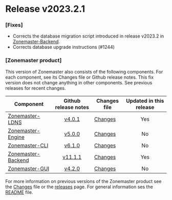 # Release v2023.2.1

### [Fixes]
 - Corrects the database migration script introduced in release v2023.2 in [Zonemaster-Backend].
 - Corrects database upgrade instructions (#1244)

### [Zonemaster product]
This version of Zonemaster also consists of the following components. For each component, see its Changes file or Github release notes. This fix version does not change anything in other components. See previous releases for recent changes.

Component | Github release notes | Changes file | Updated in this release
------------------------|:-----------------------:|---------------------------------|:----:
[Zonemaster-LDNS]      | [v4.0.1][ldns-tag]        | [Changes][ldns-Changes]          | Yes
[Zonemaster-Engine]    | [v5.0.0][engine-tag]    | [Changes][engine-Changes]       | No
[Zonemaster-CLI]          | [v6.1.0][cli-tag]           | [Changes][cli-Changes]              | No
[Zonemaster-Backend] | [v11.1.1][backend-tag] | [Changes][backend-Changes]   | Yes
[Zonemaster-GUI]         | [v4.2.0][gui-tag]          | [Changes][gui-Changes]            | No

For more information on previous versions of the Zonemaster product see the [Changes][zonemaster-Changes] file or the [releases] page. For general information ses the [README] file.

[README]: https://github.com/zonemaster/zonemaster/blob/master/README.md
[releases]: https://github.com/zonemaster/zonemaster/releases

[ldns-tag]: https://github.com/zonemaster/zonemaster-ldns/releases/tag/v4.0.1
[engine-tag]: https://github.com/zonemaster/zonemaster-engine/releases/tag/v5.0.0
[cli-tag]: https://github.com/zonemaster/zonemaster-cli/releases/tag/v6.1.0
[backend-tag]: https://github.com/zonemaster/zonemaster-backend/releases/tag/v11.1.1
[gui-tag]: https://github.com/zonemaster/zonemaster-gui/releases/tag/v4.2.0

[zonemaster-Changes]: https://github.com/dotse/zonemaster/blob/master/Changes
[ldns-Changes]: https://github.com/zonemaster/zonemaster-ldns/blob/master/Changes
[engine-Changes]: https://github.com/zonemaster/zonemaster-engine/blob/master/Changes
[cli-Changes]: https://github.com/zonemaster/zonemaster-cli/blob/master/Changes
[backend-Changes]: https://github.com/zonemaster/zonemaster-backend/blob/master/Changes
[gui-Changes]: https://github.com/zonemaster/zonemaster-gui/blob/master/Changes

[Zonemaster-LDNS]: https://github.com/zonemaster/zonemaster-ldns
[Zonemaster-Engine]: https://github.com/zonemaster/zonemaster-engine
[Zonemaster-CLI]: https://github.com/zonemaster/zonemaster-cli
[Zonemaster-Backend]: https://github.com/zonemaster/zonemaster-backend
[Zonemaster-GUI]: https://github.com/zonemaster/zonemaster-gui

